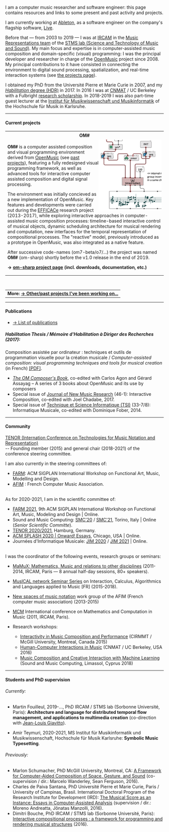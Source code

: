 

I am a computer music researcher and software engineer: this page contains resources and links to some present and past activity and projects.

I am currently working at <a href="http://www.ableton.com" target="_blank">Ableton</a>, as a software engineer on the company's flagship software, <a href="https://www.ableton.com/en/live/" target="_blank">Live</a>.

Before that — from 2003 to 2019 — I was at <a href="https://www.ircam.fr/recherche/" target="_blank">IRCAM</a> in the <a href="http://repmus.ircam.fr/bresson" target="_blank">Music Representations team</a> of the <a href="https://www.stms-lab.fr/" target="_blank">STMS lab (Science and Technology of Music and Sound)</a>. My main focus and expertise is in computer-assisted music composition and domain-specific (visual) programming: I was the principal developer and researcher in charge of the <a href="https://openmusic-project.github.io/" target="_blank">OpenMusic</a> project since 2008. My principal contributions to it have consisted in connecting the environment to digital sound processing, spatialization, and real-time interaction systems (see <a href="projects#om">the projects page</a>). 

I obtained my PhD from the Université Pierre et Marie Curie in 2007, and my [_Habilitation_ degree (HDR)]((https://hal.archives-ouvertes.fr/tel-01525998/)) in 2017.
In 2016 I was at [CNMAT](http://www.cnmat.berkeley.edu/) / UC Berkeley with a Fulbright [research scholarship](http://www.cnmat.berkeley.edu/projects/jean-bresson-interactive-visual-programming-systems-music-composition). 
In 2018-2019 I was also part-time guest lecturer at the [Institut für Musikwissenschaft und Musikinformatik](http://www.hfm-karlsruhe.de/imwi/index.htm) of the Hochschule für Musik in Karlsruhe. 


-----

#### Current projects


<table class="project">
<tr><th>OM#</th></tr>
<tr><td>
<img src="images/om-sharp.png" width="200" align="right"/>
<p>
<b>OM#</b> is a computer assisted composition and visual programming environment derived from <a href="https://openmusic-project.github.io/" target="_blank">OpenMusic</a> (see <a href="projects#om">past projects</a>), featuring a fully redesigned visual programming framework, as well as advanced tools for interactive computer assisted composition and digital signal processing.
</p>
<p>
The environment was initially concieved as a new implementation of OpenMusic. Key features and developments were carried out during the <a href="http://repmus.ircam.fr/efficace/" target="_blank">EFFICACe</a> research project (2013-2017), while exploring interactive approaches in computer-assisted music composition processes: timeline-based interactive control of musical objects, dynamic scheduling architecture for musical rendering and computation, new interfaces for the temporal representation of compositional processes.
The "reactive" model, previously introduced as a prototype in OpenMusic, was also integrated as a native feature.
</p>
<p>
After successive code-names (om7-beta/o7/...) the project was named <b>OM#</b> (om-sharp) shortly before the v1.0 release in the end of 2019.
</p>

<b>&rarr; <a href="https://cac-t-u-s.github.io/om-sharp/">om-sharp project page</a> (incl. downloads, documentation, etc.)</b>
</td></tr></table>


<br>

<table class="project">
<tr><td>
<b>More: <a href="projects">&rarr; Other/past projects I've been working on...</a></b>
</td></tr></table>

-----
#### Publications

- [&rarr; List of publications](publi)

<!-- 
- [Habilitation thesis](https://hal.archives-ouvertes.fr/tel-01525998/) [In French]: _Composition assistée par ordinateur : techniques et outils de programmation visuelle pour la création musicale_.
-->

<!-- _Computer-assisted composition: visual programming techniques and tools for musical creation_ -->

##### Habilitation Thesis / _Mémoire d'Habilitation à Diriger des Recherches_ (2017):       
Composition assistée par ordinateur : techniques et outils de programmation visuelle pour la création musicale /
_Computer-assisted composition: visual programming techniques and tools for musical creation_ (in French) [[PDF]](https://hal.archives-ouvertes.fr/tel-01525998/).

<!-- \| [Support materials](http://repmus.ircam.fr/bresson/hdr). -->


- _[The OM Composer's Book](http://repmus.ircam.fr/openmusic/ombook)_, co-edited with Carlos Agon and Gérard Assayag – A series of 3 books about OpenMusic and its use by composers
- Special issue of [Journal of New Music Research](http://www.tandfonline.com/toc/nnmr20/46/1) (46-1): Interactive Composition, co-edited with Joel Chadabe, 2017.
- Special issue of [Technique et Science Informatique (TSI)](https://tsi.revuesonline.com/resnum.jsp?editionId=1887&Submit2.x=18&Submit2.y=11) (33-7/8): Informatique Musicale, co-edited with Dominique Fober, 2014.


-----

#### Community 

[TENOR (Internation Conference on Technologies for Music Notation and Representation)](https://www.tenor-conference.org)     
-- Founding member (2015) and general chair (2018-2021) of the conference steering committee.


I am also currently in the steering committees of:
- [FARM](https://functional-art.org): ACM SIGPLAN International Workshop on Functional Art, Music, Modelling and Design.
- [AFIM](http://afim-asso.org) : French Computer Music Association.

<br>
As for 2020-2021, I am in the scientific committee of:

- [FARM 2021](https://functional-art.org/2021/), 9th ACM SIGPLAN International Workshop on Functional Art, Music, Modeling and Design \| Online.
- Sound and Music Computing: [SMC'20](https://smc2020torino.it/uk/) / [SMC'21](https://smc2021conference.org/), Torino, Italy \| Online (_Senior Scientific Committe_).
- [TENOR 2020/2021](https://tenor2021.hfmt-hamburg.de/), Hamburg, Germany.
- [ACM SPLASH 2020 \| Onward! Essays](https://2020.splashcon.org/track/splash-2020-Onward-Essays), Chicago, USA \| Online.
- Journées d'Informatique Musicale: [JIM 2020](https://jim2020.sciencesconf.org/) / [JIM 2021](https://jim2021.sciencesconf.org/) \| Online.

<br>
I was the coordinator of the following events, research groups or seminars:    

- [MaMuX: Mathematics, Music and relations to other disciplines](http://repmus.ircam.fr/mamux/) (2011-2014, IRCAM, Paris — 8 annual half-day sessions, 80+ speakers).
- [MusICAL network Seminar Series](http://repmus.ircam.fr/musical/) on Interaction, Calculus, Algorithmics and Languages applied to Music \[FR\] (2015-2018).
- [New spaces of music notation](http://notation.afim-asso.org/) work group of the AFIM (French computer music association) (2013-2015)
- [MCM]() International conference on Mathematics and Computation in Music (2011, IRCAM, Paris).

- Research workshops: 
  - [Interactivity in Music Composition and Performance](http://repmus.ircam.fr/efficace/events/workshop-cirmmt) (CIRMMT / McGill University, Montreal, Canada 2015)
  - [Human-Computer Interactions in Music](http://repmus.ircam.fr/efficace/events/workshop-berkeley) (CNMAT / UC Berkeley, USA 2016)
  - [Music Composition and Creative Interaction with Machine Learning](http://repmus.ircam.fr/paco/workshop-smc) (Sound and Music Computing, Limassol, Cyprus 2018)


-----

#### Students and PhD supervision

###### Currently:

- Martin Fouilleul, 2019-..., PhD IRCAM / STMS lab (Sorbonne Université, Paris): **Architecture and language for distributed temporal flow management, and applications to multimedia creation** (co-direction with [Jean-Louis Giavitto](http://repmus.ircam.fr/giavitto)).

- Amir Teymuri, 2020-2021, MS Institut für Musikinformatik und Musikwissenschaft, Hochschule für Musik Karlsruhe: **Symbolic Music Typesetting**.


<!--
- Antoine Caillon,  PhD IRCAM / STMS lab (Sorbonne Université, Paris): _Hierarchical temporal learning​ for multi-instrument and orchestral audio synthesis_ (supervised by P. Esling).
-->

###### Previously:

- Marlon Schumacher, PhD McGill University, Montreal, CA: [A Framework for Computer-Aided Composition of Space, Gesture, and Sound](https://hal.archives-ouvertes.fr/tel-01491794/) (co-supervision / dir.: Marcelo Wanderley, Sean Ferguson, 2016).
- Charles de Paiva Santana, PhD Université Pierre et Marie Curie, Paris / University of Campinas, Brasil. International Doctoral Program of the Research Institute for Development (IRD): [The Musical Score as an Instance: Essays in Computer-Assisted Analysis](http://repositorio.unicamp.br/jspui/handle/REPOSIP/330294) (supervision / dir.: Moreno Andreatta, Jônatas Manzolli, 2016).
- Dimitri Bouche, PhD IRCAM / STMS lab (Sorbonne Université, Paris): [Interactive compositional processes : a framework for programming and rendering musical structures](https://tel.archives-ouvertes.fr/tel-01524393/) (2016).




